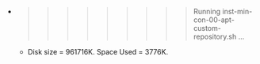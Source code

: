 * >>>>>>>>> Running inst-min-con-00-apt-custom-repository.sh ...
  * Disk size = 961716K. Space Used = 3776K.

